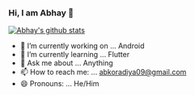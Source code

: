 ### Hi, I am Abhay 👋

[![Abhay's github stats](https://github-readme-stats.vercel.app/api?username=abkoradiya)](https://github.com/anuraghazra/github-readme-stats)

- 🔭 I’m currently working on ... Android
- 🌱 I’m currently learning ... Flutter
- 💬 Ask me about ... Anything
- 📫 How to reach me: ... abkoradiya09@gmail.com
- 😄 Pronouns: ... He/Him
